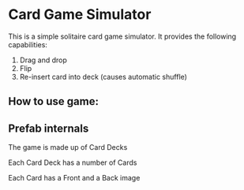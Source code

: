 # Card Game Simulator

This is a simple solitaire card game simulator. It provides the following capabilities:

1. Drag and drop
2. Flip
3. Re-insert card into deck (causes automatic shuffle)


## How to use game:



## Prefab internals

The game is made up of Card Decks

Each Card Deck has a number of Cards

Each Card has a Front and a Back image


